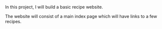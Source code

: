  In this project, I will build a basic recipe website.

The website will consist of a main index page which will have links to a few recipes.
